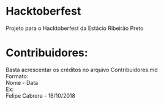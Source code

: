 # Hacktoberfest
Projeto para o Hacktoberfest da Estácio Ribeirão Preto

# Contribuidores:
 Basta acrescentar os créditos no arquivo Contribuidores.md  
     Formato:   
        Nome - Data    
     Ex:    
        Felipe Cabrera - 16/10/2018  
